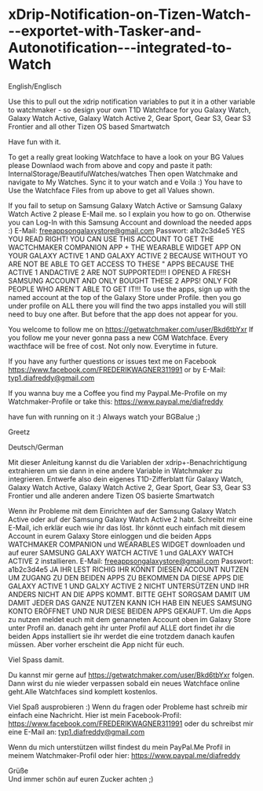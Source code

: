 # xDrip-Notification-on-Tizen-Watch---exportet-with-Tasker-and-Autonotification---integrated-to-Watch

English/Englisch



Use this to pull out the xdrip notification variables to put it in a other variable to watchmaker - so design your own T1D Watchface for you Galaxy Watch, Galaxy Watch Active, Galaxy Watch Active 2, Gear Sport, Gear S3, Gear S3 Frontier and all other Tizen OS based Smartwatch


Have fun with it.

To get a really great looking Watchface to have a look on your BG Values please Downlaod wach from above
and copy and paste it path: InternalStorage/BeautifulWatches/watches
Then open Watchmake and navigate to My Watches. Sync it to your watch and e Voila :) You have to Use the Watchface Files from up above
to get all Values shown.  

If you fail to setup on Samsung Galaxy Watch Active or Samsung Galaxy Watch Active 2 please E-Mail me. so I explain you how to go on.
Otherwise you can Log-In with this Samsung Account and download the needed apps :) 
E-Mail:     freeappsongalaxystore@gmail.com
Passwort:   a1b2c3d4e5
YES YOU READ RIGHT! YOU CAN USE THIS ACCOUNT TO GET THE WACTCHMAKER COMPANION APP + THE WEARABLE WIDGET APP ON YOUR GALAXY ACTIVE 1 AND GALAXY ACTIVE 2 BECAUSE WITHOUT YO ARE NOT BE ABLE TO GET ACCESS TO THESE " APPS BECAUSE THE ACTIVE 1 ANDACTIVE 2 ARE NOT SUPPORTED!!!
I OPENED A FRESH SAMSUNG ACCOUNT AND ONLY BOUGHT THESE 2 APPS! ONLY FOR PEOPLE WHO AREN´T ABLE TO GET IT!!!
To use the apps, sign up with the named account at the top of the Galaxy Store under Profile. then you go under profile on ALL there you will find the two apps installed you will still need to buy one after. But before that the app does not appear for you.


You welcome to follow me on https://getwatchmaker.com/user/Bkd6tbYxr
If you follow me your never gonna pass a new CGM Watchface. 
Every wacthface will be free of cost. Not only now. Everytime in future.

If you have any further questions or issues text me on Facebook 
https://www.facebook.com/FREDERIKWAGNER311991  or by E-Mail: typ1.diafreddy@gmail.com 

If you wanna buy me a Coffee you find my Paypal.Me-Profile on my Watchmaker-Profile or take this: https://www.paypal.me/diafreddy


have fun with running on it :) 
Always watch your BGBalue ;) 

Greetz


Deutsch/German



Mit dieser Anleitung kannst du die Variablen der xdrip+-Benachrichtigung extrahieren um sie dann in eine andere Variable in Watchmaker zu integrieren. Entwerfe also dein eigenes T1D-Zifferblatt für Galaxy Watch, Galaxy Watch Active, Galaxy Watch Active 2, Gear Sport, Gear S3, Gear S3 Frontier und alle anderen andere Tizen OS basierte Smartwatch

Wenn ihr Probleme mit dem Einrichten auf der Samsung Galaxy Watch Active oder auf der Samsung Galaxy Watch Active 2 habt.
Schreibt mir eine E-Mail, ich erklär euch wie ihr das löst. Ihr könnt euch einfach mit diesem Account in eurem Galaxy Store einloggen und die beiden Apps WATCHMAKER COMPANION und WEARABLES WIDGET downloaden und auf eurer SAMSUNG GALAXY WATCH ACTIVE 1 und GALAXY WATCH ACTIVE 2 installieren.
E-Mail: freeappsongalaxystore@gmail.com 
Passwort:  a1b2c3d4e5
JA IHR LEST RICHIG IHR KÖNNT DIESEN ACCOUNT NUTZEN UM ZUGANG ZU DEN BEIDEN APPS ZU BEKOMMEN DA DIESE APPS DIE GALAXY ACTIVE 1 UND GALXY ACTIVE 2 NICHT UNTERSÜTZEN UND IHR ANDERS NICHT AN DIE APPS KOMMT. BITTE GEHT SORGSAM DAMIT UM DAMIT JEDER DAS GANZE NUTZEN KANN ICH HAB EIN NEUES SAMSUNG KONTO ERÖFFNET UND NUR DIESE BEIDEN APPS GEKAUFT.
Um die Apps zu nutzen meldet euch mit dem genanneten Account oben im Galaxy Store unter Profil an. danach geht ihr unter Profil auf ALLE dort findet ihr die beiden Apps installiert sie ihr werdet die eine trotzdem danach kaufen müssen. Aber vorher erscheint die App nicht für euch. 


Viel Spass damit.


Du kannst mir gerne auf https://getwatchmaker.com/user/Bkd6tbYxr folgen. Dann wirst du nie wieder verpassen sobald ein neues Watchface online geht.Alle Watchfaces sind komplett kostenlos. 

Viel Spaß ausprobieren :) Wenn du fragen oder Probleme hast schreib mir einfach eine Nachricht. Hier ist mein Facebook-Profil: https://www.facebook.com/FREDERIKWAGNER311991 oder du schreibst mir eine E-Mail an: typ1.diafreddy@gmail.com 

Wenn du mich unterstützen willst findest du mein PayPal.Me Profil in meinem Watchmaker-Profil oder hier: https://www.paypal.me/diafreddy

Grüße  
Und immer schön auf euren Zucker achten ;) 
